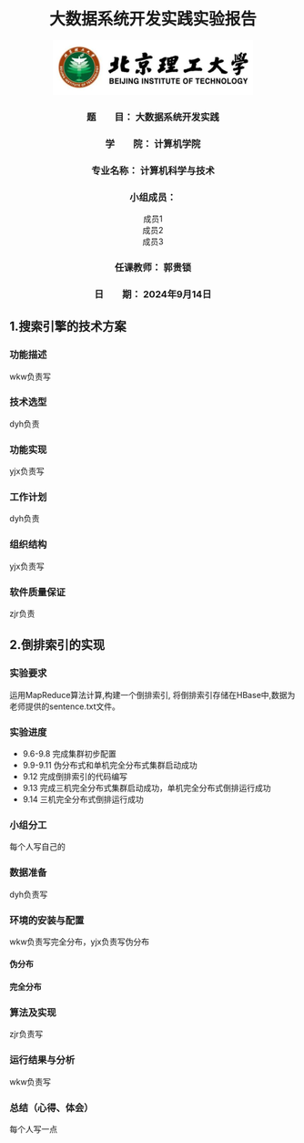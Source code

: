 <div style="text-align: center;">
<br/>
<br/>
<br/>
<br/>

# 大数据系统开发实践实验报告


![alt text](image.png)


### 题　　目： 大数据系统开发实践  
### 学　　院： 计算机学院  
### 专业名称： 计算机科学与技术  
### 小组成员：  
成员1  
成员2  
成员3  

### 任课教师： 郭贵锁  

### 日　　期： 2024年9月14日  

</div>
<div style="page-break-after: always;"></div>

## 1.搜索引擎的技术方案
### 功能描述
wkw负责写
### 技术选型
dyh负责
### 功能实现
yjx负责写
### 工作计划
dyh负责
### 组织结构
yjx负责写
### 软件质量保证
zjr负责

## 2.倒排索引的实现
### 实验要求
运用MapReduce算法计算,构建一个倒排索引, 将倒排索引存储在HBase中,数据为老师提供的sentence.txt文件。
### 实验进度
- 9.6-9.8 完成集群初步配置<br>
- 9.9-9.11 伪分布式和单机完全分布式集群启动成功<br>
- 9.12 完成倒排索引的代码编写<br>
- 9.13 完成三机完全分布式集群启动成功，单机完全分布式倒排运行成功<br>
- 9.14 三机完全分布式倒排运行成功
### 小组分工
每个人写自己的
### 数据准备
dyh负责写
### 环境的安装与配置
wkw负责写完全分布，yjx负责写伪分布
#### 伪分布
#### 完全分布
### 算法及实现
zjr负责写
### 运行结果与分析
wkw负责写
### 总结（心得、体会）
每个人写一点